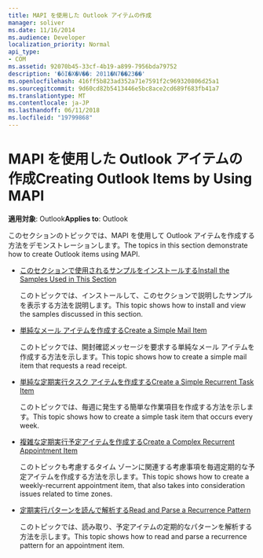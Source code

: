 ```yaml
---
title: MAPI を使用した Outlook アイテムの作成
manager: soliver
ms.date: 11/16/2014
ms.audience: Developer
localization_priority: Normal
api_type:
- COM
ms.assetid: 92070b45-33cf-4b19-a899-7956bda79752
description: '�ŏI�X�V��: 2011�N7��23��'
ms.openlocfilehash: 416ff5b823ad352a71e7591f2c969320806d25a1
ms.sourcegitcommit: 9d60cd82b5413446e5bc8ace2cd689f683fb41a7
ms.translationtype: MT
ms.contentlocale: ja-JP
ms.lasthandoff: 06/11/2018
ms.locfileid: "19799868"
---
```

# <a name="creating-outlook-items-by-using-mapi"></a><span data-ttu-id="f4e06-103">MAPI を使用した Outlook アイテムの作成</span><span class="sxs-lookup"><span data-stu-id="f4e06-103">Creating Outlook Items by Using MAPI</span></span>

  
  
<span data-ttu-id="f4e06-104">**適用対象**: Outlook</span><span class="sxs-lookup"><span data-stu-id="f4e06-104">**Applies to**: Outlook</span></span> 
  
<span data-ttu-id="f4e06-105">このセクションのトピックでは、MAPI を使用して Outlook アイテムを作成する方法をデモンストレーションします。</span><span class="sxs-lookup"><span data-stu-id="f4e06-105">The topics in this section demonstrate how to create Outlook items using MAPI.</span></span>
  
- [<span data-ttu-id="f4e06-106">このセクションで使用されるサンプルをインストールする</span><span class="sxs-lookup"><span data-stu-id="f4e06-106">Install the Samples Used in This Section</span></span>](how-to-install-the-samples-used-in-this-section.md)
    
    <span data-ttu-id="f4e06-107">このトピックでは、インストールして、このセクションで説明したサンプルを表示する方法を説明します。</span><span class="sxs-lookup"><span data-stu-id="f4e06-107">This topic shows how to install and view the samples discussed in this section.</span></span>
    
- [<span data-ttu-id="f4e06-108">単純なメール アイテムを作成する</span><span class="sxs-lookup"><span data-stu-id="f4e06-108">Create a Simple Mail Item</span></span>](how-to-create-a-simple-mail-item.md)
    
    <span data-ttu-id="f4e06-109">このトピックでは、開封確認メッセージを要求する単純なメール アイテムを作成する方法を示します。</span><span class="sxs-lookup"><span data-stu-id="f4e06-109">This topic shows how to create a simple mail item that requests a read receipt.</span></span>
    
- [<span data-ttu-id="f4e06-110">単純な定期実行タスク アイテムを作成する</span><span class="sxs-lookup"><span data-stu-id="f4e06-110">Create a Simple Recurrent Task Item</span></span>](how-to-create-a-simple-recurrent-task-item.md)
    
    <span data-ttu-id="f4e06-111">このトピックでは、毎週に発生する簡単な作業項目を作成する方法を示します。</span><span class="sxs-lookup"><span data-stu-id="f4e06-111">This topic shows how to create a simple task item that occurs every week.</span></span>
    
- [<span data-ttu-id="f4e06-112">複雑な定期実行予定アイテムを作成する</span><span class="sxs-lookup"><span data-stu-id="f4e06-112">Create a Complex Recurrent Appointment Item</span></span>](how-to-create-a-complex-recurrent-appointment-item.md)
    
    <span data-ttu-id="f4e06-113">このトピックも考慮するタイム ゾーンに関連する考慮事項を毎週定期的な予定アイテムを作成する方法を示します。</span><span class="sxs-lookup"><span data-stu-id="f4e06-113">This topic shows how to create a weekly-recurrent appointment item, that also takes into consideration issues related to time zones.</span></span>
    
- [<span data-ttu-id="f4e06-114">定期実行パターンを読んで解析する</span><span class="sxs-lookup"><span data-stu-id="f4e06-114">Read and Parse a Recurrence Pattern</span></span>](how-to-read-and-parse-a-recurrence-pattern.md)
    
    <span data-ttu-id="f4e06-115">このトピックでは、読み取り、予定アイテムの定期的なパターンを解析する方法を示します。</span><span class="sxs-lookup"><span data-stu-id="f4e06-115">This topic shows how to read and parse a recurrence pattern for an appointment item.</span></span>
    

